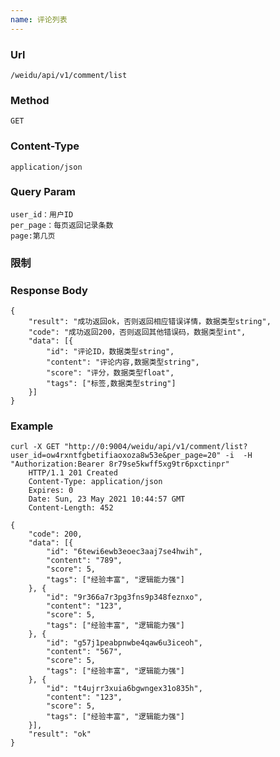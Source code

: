 ```yaml
---
name: 评论列表
---
```


### Url
    /weidu/api/v1/comment/list

### Method
    GET

### Content-Type
    application/json

### Query Param

    user_id：用户ID
    per_page：每页返回记录条数
    page:第几页


### 限制


### Response Body
    {
        "result": "成功返回ok，否则返回相应错误详情，数据类型string",
        "code": "成功返回200，否则返回其他错误码，数据类型int",
        "data": [{
            "id": "评论ID，数据类型string",
            "content": "评论内容,数据类型string",
            "score": "评分，数据类型float",
            "tags": ["标签,数据类型string"]
        }]
    }

### Example

    curl -X GET "http://0:9004/weidu/api/v1/comment/list?user_id=ow4rxntfgbetifiaoxoza8w53e&per_page=20" -i  -H "Authorization:Bearer 8r79se5kwff5xg9tr6pxctinpr"
        HTTP/1.1 201 Created
        Content-Type: application/json
        Expires: 0
        Date: Sun, 23 May 2021 10:44:57 GMT
        Content-Length: 452

    {
        "code": 200,
        "data": [{
            "id": "6tewi6ewb3eoec3aaj7se4hwih",
            "content": "789",
            "score": 5,
            "tags": ["经验丰富", "逻辑能力强"]
        }, {
            "id": "9r366a7r3pg3fns9p348feznxo",
            "content": "123",
            "score": 5,
            "tags": ["经验丰富", "逻辑能力强"]
        }, {
            "id": "g57j1peabpnwbe4qaw6u3iceoh",
            "content": "567",
            "score": 5,
            "tags": ["经验丰富", "逻辑能力强"]
        }, {
            "id": "t4ujrr3xuia6bgwngex31o835h",
            "content": "123",
            "score": 5,
            "tags": ["经验丰富", "逻辑能力强"]
        }],
        "result": "ok"
    }

